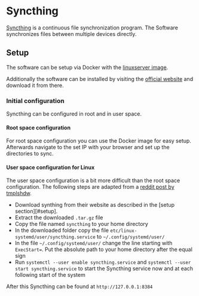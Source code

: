 # Syncthing

[Syncthing](https://syncthing.net/) is a continuous file synchronization
program.
The Software synchronizes files between multiple devices directly.

## Setup

The software can be setup via Docker with the
[linuxserver image](./docker-images/linuxserver_-_syncthing.md).

Additionally the software can be installed by visiting the
[official website](https://syncthing.net/downloads/) and download it from
there.

### Initial configuration

Syncthing can be configured in root and in user space.

#### Root space configuration

For root space configuration you can use the Docker image for easy setup.
Afterwards navigate to the set IP with your browser and set up the directories
to sync.

#### User space configuration for Linux

The user space configuration is a bit more difficult than the root space
configuration.
The following steps are adapted from a
[reddit post by tmplshdw](https://www.reddit.com/r/SteamDeck/comments/uhf8lw/comment/i77ojke/).

- Download synthing from their website as described in the
  [setup section][#setup].
- Extract the downloaded `.tar.gz` file
- Copy the file named `syncthing` to your home directory
- In the downloaded folder copy the file
  `etc/linux-systemd/user/syncthing.service` to `~/.config/systemd/user/`
- In the file `~/.config/systemd/user/` change the line starting with
  `ExecStart=`.
  Put the absolute path to your home directory after the equal sign
- Run `systemctl --user enable syncthing.service` and
  `systemctl --user start syncthing.service` to start the Syncthing service now
  and at each following start of the system

After this Syncthing can be found at `http://127.0.0.1:8384`
